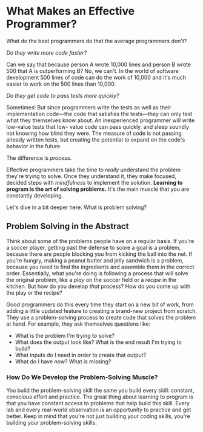# What Makes an Effective Programmer?

What do the best programmers do that the average programmers don't?

_Do they write more code faster?_

Can we say that because person A wrote 10,000 lines and person B wrote 500
that A is outperforming B? No, we can't. In the world of software development
500 lines of code can do the work of 10,000 and it's much easier to work on the
500 lines than 10,000.

_Do they get code to pass tests more quickly?_

Sometimes! But since programmers write the tests as well as their implementation
code—the code that satisfies the tests—they can only test what they themselves
know about. An inexperienced programmer will write low-value tests that low-
value code can pass quickly, and sleep soundly not knowing how blind they were.
The measure of code is not passing already written tests, but creating the
potential to expand on the code's behavior in the future.

The difference is _process_.

Effective programmers take the time to _really_ understand the problem
they're trying to solve. Once they understand it, they make focused, decided
steps with _mindfulness_ to implement the solution. **Learning to program is the
art of solving problems.** It's the main muscle that you are constantly
developing.

Let's dive in a bit deeper here. What is problem solving?

## Problem Solving in the Abstract

Think about some of the problems people have on a regular basis. If you're a
soccer player, getting past the defense to score a goal is a problem, because
there are people blocking you from kicking the ball into the net. If you're
hungry, making a peanut butter and jelly sandwich is a problem, because you need
to find the ingredients and assemble them in the correct order. Essentially,
what you're doing is following a process that will solve the original problem,
like a _play_ on the soccer field or a _recipe_ in the kitchen. But how do you
develop _that_ process? How do you come up with the play or the recipe?

Good programmers do this every time they start on a new bit of work, from adding
a little updated feature to creating a brand-new project from scratch. They use
a problem-solving process to create code that solves the problem at hand. For
example, they ask themselves questions like:

* What is the problem I'm trying to solve?
* What does the output look like? What is the end result I'm trying to build?
* What inputs do I need in order to create that output?
* What do I have now? What is missing?

### How Do We Develop the Problem-Solving Muscle?

You build the problem-solving skill the same you build every skill: constant,
_conscious_ effort and practice. The great thing about learning to program is
that you have constant access to problems that help build this skill. Every lab
and every real-world observation is an opportunity to practice and get better.
Keep in mind that you're not just building your coding skills, you're building
your problem-solving skills.
